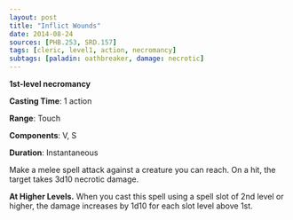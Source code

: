 ```yaml
---
layout: post
title: "Inflict Wounds"
date: 2014-08-24
sources: [PHB.253, SRD.157]
tags: [cleric, level1, action, necromancy]
subtags: [paladin: oathbreaker, damage: necrotic]
---
```


**1st-level necromancy**

**Casting Time**: 1 action

**Range**: Touch

**Components**: V, S

**Duration**: Instantaneous

Make a melee spell attack against a creature you can
reach. On a hit, the target takes 3d10 necrotic damage.

**At Higher Levels.** When you cast this spell using a spell slot of 2nd level or higher, the damage increases by 1d10 for each slot level above 1st.
